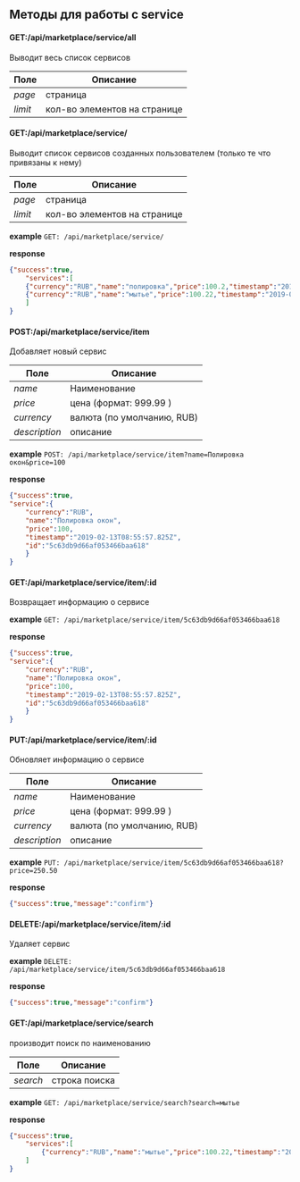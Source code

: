 ## Методы для работы с service


#### GET:/api/marketplace/service/all

Выводит весь список сервисов 

Поле | Описание
--- | ---
_page_| страница
_limit_| кол-во элементов на странице  

#### GET:/api/marketplace/service/
Выводит список сервисов созданных пользователем (только те что привязаны к нему)

Поле | Описание
--- | ---
_page_| страница
_limit_| кол-во элементов на странице

**example** `GET: /api/marketplace/service/`

**response**
```json
{"success":true,
    "services":[
    {"currency":"RUB","name":"полировка","price":100.2,"timestamp":"2019-02-13T08:08:14.364Z","id":"5c63d06e6b3c802ec1ea83d9"},
    {"currency":"RUB","name":"мытье","price":100.22,"timestamp":"2019-02-13T08:08:42.158Z","id":"5c63d08a6b3c802ec1ea83da"}
    ]
}
```
#### POST:/api/marketplace/service/item
Добавляет новый сервис

Поле | Описание
--- | ---
_name_| Наименование 
_price_| цена (формат: 999.99 )
_currency_| валюта (по умолчанию, RUB)
_description_| описание

**example** `POST: /api/marketplace/service/item?name=Полировка окон&price=100`

**response**
```json
{"success":true,
"service":{
    "currency":"RUB",
    "name":"Полировка окон",
    "price":100,
    "timestamp":"2019-02-13T08:55:57.825Z",
    "id":"5c63db9d66af053466baa618"
    }
}
```
#### GET:/api/marketplace/service/item/:id
Возвращает информацию о сервисе

**example** `GET: /api/marketplace/service/item/5c63db9d66af053466baa618`

**response**
```json
{"success":true,
"service":{
    "currency":"RUB",
    "name":"Полировка окон",
    "price":100,
    "timestamp":"2019-02-13T08:55:57.825Z",
    "id":"5c63db9d66af053466baa618"
    }
}
```

#### PUT:/api/marketplace/service/item/:id
Обновляет информацию о сервисе

Поле | Описание
--- | ---
_name_| Наименование 
_price_| цена (формат: 999.99 )
_currency_| валюта (по умолчанию, RUB)
_description_| описание

**example** `PUT: /api/marketplace/service/item/5c63db9d66af053466baa618?price=250.50`

**response**
```json
{"success":true,"message":"confirm"}
```

#### DELETE:/api/marketplace/service/item/:id
Удаляет сервис

**example** `DELETE: /api/marketplace/service/item/5c63db9d66af053466baa618`

**response**
```json
{"success":true,"message":"confirm"}
```

#### GET:/api/marketplace/service/search

производит поиск по наименованию 

Поле | Описание
--- | ---
_search_| строка поиска  

**example** `GET: /api/marketplace/service/search?search=мытье`

**response**
```json
{"success":true,
    "services":[
        {"currency":"RUB","name":"мытье","price":100.22,"timestamp":"2019-02-13T08:08:42.158Z","id":"5c63d08a6b3c802ec1ea83da"}
    ]
}
```



